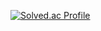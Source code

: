 [![Solved.ac Profile](http://mazassumnida.wtf/api/v2/generate_badge?boj=shcksthf01)](https://solved.ac/shcksthf01/)
